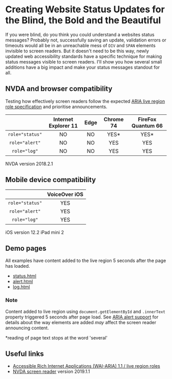# Creating Website Status Updates for the Blind, the Bold and the Beautiful #
If you were blind, do you think you could understand a websites status messages? Probably not, successfully saving an update, validation errors or timeouts would all be in an unreachable mess of `DIV` and `SPAN` elements invisible to screen readers. But it doesn't need to be this way, newly updated web accessibility standards have a specific technique for making status messages visible to screen readers. I'll show you how several small additions have a big impact and make your status messages standout for all.

## NVDA and browser compatibility ##
Testing how effectively screen readers follow the expected [ARIA live region role specification](https://www.w3.org/TR/wai-aria-1.1/#live_region_roles) and prioritise announcements.

&nbsp;        | Internet Explorer 11 | Edge | Chrome 74 | FireFox Quantum 66 
:-------------: |:-------------:| :-----:| :-----:| :-----:
`role="status"`    | NO | NO | YES* | YES* 
`role="alert"`    | NO | NO | YES | YES  
`role="log"`    | NO | NO | YES | YES 

NVDA version 2018.2.1<br>

## Mobile device compatibility ##
&nbsp;        | VoiceOver iOS
:-------------: |:-------------:
`role="status"`    | YES
`role="alert"`    | YES
`role="log"`    | YES

iOS version 12.2 iPad mini 2<br>

## Demo pages ##
All examples have content added to the live region 5 seconds after the page has loaded.

* [status.html](https://canaxess.github.io/presentations/DDD%20By%20Night%20Melbourne/status.html)
* [alert.html](https://canaxess.github.io/presentations/DDD%20By%20Night%20Melbourne/alert.html)
* [log.html](https://canaxess.github.io/presentations/DDD%20By%20Night%20Melbourne/log.html)

### Note ###

Content added to live region using `document.getElementById` and `.innerText` property triggered 5 seconds after page load. See [ARIA alert support](https://developer.paciellogroup.com/blog/2017/04/aria-alert-support/) for details about the way elements are added _may_ affect the screen reader announcing content.<p>
*reading of page text stops at the word 'several'

## Useful links
* [Accessible Rich Internet Applications (WAI-ARIA) 1.1 / live region roles](https://www.w3.org/TR/wai-aria-1.1/#live_region_roles)
* [NVDA screen reader](https://www.nvaccess.org/download/) version 2019.1.1
